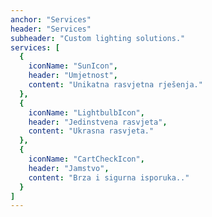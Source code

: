```yaml
---
anchor: "Services"
header: "Services"
subheader: "Custom lighting solutions."
services: [
  {
    iconName: "SunIcon",
    header: "Umjetnost",
    content: "Unikatna rasvjetna rješenja."
  },
  {
    iconName: "LightbulbIcon",
    header: "Jedinstvena rasvjeta",
    content: "Ukrasna rasvjeta."
  },
  {
    iconName: "CartCheckIcon",
    header: "Jamstvo",
    content: "Brza i sigurna isporuka.."
  }
]
---
```

